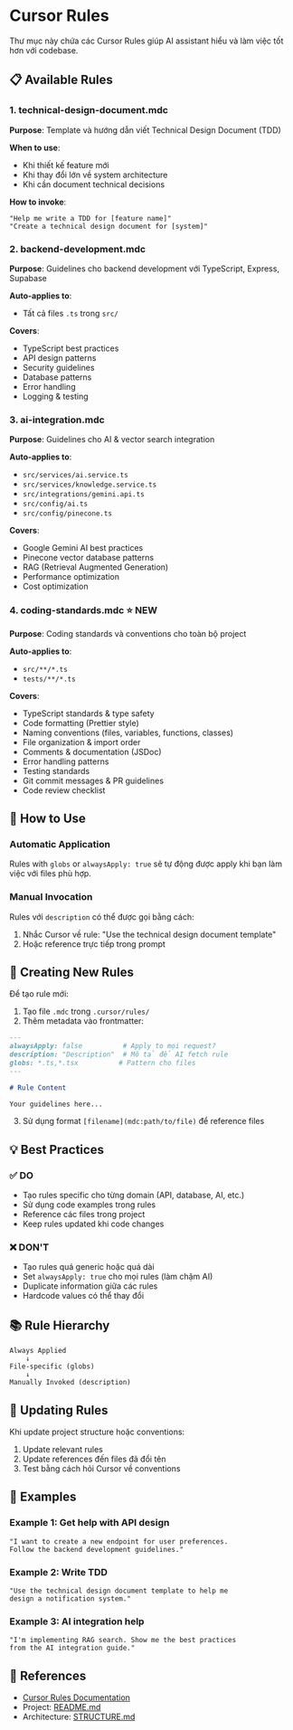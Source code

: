 # Cursor Rules

Thư mục này chứa các Cursor Rules giúp AI assistant hiểu và làm việc tốt hơn với codebase.

## 📋 Available Rules

### 1. **technical-design-document.mdc**

**Purpose**: Template và hướng dẫn viết Technical Design Document (TDD)

**When to use**:

- Khi thiết kế feature mới
- Khi thay đổi lớn về system architecture
- Khi cần document technical decisions

**How to invoke**:

```
"Help me write a TDD for [feature name]"
"Create a technical design document for [system]"
```

### 2. **backend-development.mdc**

**Purpose**: Guidelines cho backend development với TypeScript, Express, Supabase

**Auto-applies to**:

- Tất cả files `.ts` trong `src/`

**Covers**:

- TypeScript best practices
- API design patterns
- Security guidelines
- Database patterns
- Error handling
- Logging & testing

### 3. **ai-integration.mdc**

**Purpose**: Guidelines cho AI & vector search integration

**Auto-applies to**:

- `src/services/ai.service.ts`
- `src/services/knowledge.service.ts`
- `src/integrations/gemini.api.ts`
- `src/config/ai.ts`
- `src/config/pinecone.ts`

**Covers**:

- Google Gemini AI best practices
- Pinecone vector database patterns
- RAG (Retrieval Augmented Generation)
- Performance optimization
- Cost optimization

### 4. **coding-standards.mdc** ⭐ NEW

**Purpose**: Coding standards và conventions cho toàn bộ project

**Auto-applies to**:

- `src/**/*.ts`
- `tests/**/*.ts`

**Covers**:

- TypeScript standards & type safety
- Code formatting (Prettier style)
- Naming conventions (files, variables, functions, classes)
- File organization & import order
- Comments & documentation (JSDoc)
- Error handling patterns
- Testing standards
- Git commit messages & PR guidelines
- Code review checklist

## 🚀 How to Use

### Automatic Application

Rules with `globs` or `alwaysApply: true` sẽ tự động được apply khi bạn làm việc với files phù hợp.

### Manual Invocation

Rules với `description` có thể được gọi bằng cách:

1. Nhắc Cursor về rule: "Use the technical design document template"
2. Hoặc reference trực tiếp trong prompt

## 📝 Creating New Rules

Để tạo rule mới:

1. Tạo file `.mdc` trong `.cursor/rules/`
2. Thêm metadata vào frontmatter:

```markdown
---
alwaysApply: false          # Apply to mọi request?
description: "Description"  # Mô tả để AI fetch rule
globs: *.ts,*.tsx          # Pattern cho files
---

# Rule Content

Your guidelines here...
```

3. Sử dụng format `[filename](mdc:path/to/file)` để reference files

## 💡 Best Practices

### ✅ DO

- Tạo rules specific cho từng domain (API, database, AI, etc.)
- Sử dụng code examples trong rules
- Reference các files trong project
- Keep rules updated khi code changes

### ❌ DON'T

- Tạo rules quá generic hoặc quá dài
- Set `alwaysApply: true` cho mọi rules (làm chậm AI)
- Duplicate information giữa các rules
- Hardcode values có thể thay đổi

## 📚 Rule Hierarchy

```
Always Applied
    ↓
File-specific (globs)
    ↓
Manually Invoked (description)
```

## 🔄 Updating Rules

Khi update project structure hoặc conventions:

1. Update relevant rules
2. Update references đến files đã đổi tên
3. Test bằng cách hỏi Cursor về conventions

## 🎯 Examples

### Example 1: Get help with API design

```
"I want to create a new endpoint for user preferences.
Follow the backend development guidelines."
```

### Example 2: Write TDD

```
"Use the technical design document template to help me
design a notification system."
```

### Example 3: AI integration help

```
"I'm implementing RAG search. Show me the best practices
from the AI integration guide."
```

## 📖 References

- [Cursor Rules Documentation](https://docs.cursor.com/context/rules)
- Project: [README.md](mdc:README.md)
- Architecture: [STRUCTURE.md](mdc:STRUCTURE.md)
